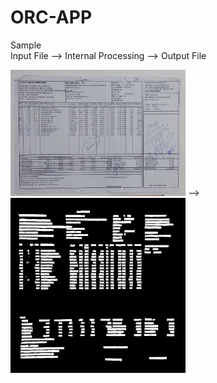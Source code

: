 # ORC-APP

Sample <br>
    <label> Input File    -->             Internal Processing   -->             Output File </label>
    </div>
    <div>
      <img src="https://github.com/Kartik33/ORC-APP/blob/master/app/output/img/IMG_20171216_174252.jpg" width="280" />
  -->
      <img src=https://github.com/Kartik33/ORC-APP/blob/master/app/output/mask/IMG_20171216_174252.jpg width="280" /> 
    </div>
